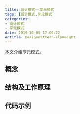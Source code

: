 ```yaml
---
title: 设计模式——享元模式
tags: [设计模式,享元模式]
categories:
- 设计模式
- 享元模式
date: 2019-10-05 17:00:22
entitle: DesignPattern-FlyWeight
---
```


本文介绍享元模式。

<!--more-->

## 概念


## 结构及工作原理



## 代码示例
